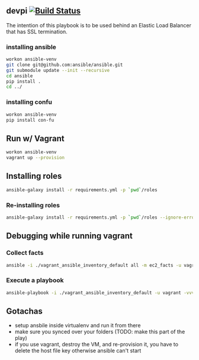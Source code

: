 ## devpi [![Build Status](https://travis-ci.org/balanced-ops/ansible-devpi.svg)](https://travis-ci.org/balanced-ops/ansible-devpi)

The intention of this playbook is to be used behind an Elastic Load Balancer
that has SSL termination.

### installing ansible
```bash
workon ansible-venv
git clone git@github.com:ansible/ansible.git
git submodule update --init --recursive
cd ansible
pip install .
cd ../
```

### installing confu
```bash
workon ansible-venv
pip install con-fu
```

## Run w/ Vagrant

```bash
workon ansible-venv
vagrant up --provision
```

## Installing roles

```bash
ansible-galaxy install -r requirements.yml -p `pwd`/roles
```

### Re-installing roles

```bash
ansible-galaxy install -r requirements.yml -p `pwd`/roles --ignore-errors
```

## Debugging while running vagrant

### Collect facts

```bash
ansible -i ./vagrant_ansible_inventory_default all -m ec2_facts -u vagrant -vvv -c ssh --private-key ~/.vagrant.d/insecure_private_key
```

### Execute a playbook

```bash
ansible-playbook -i ./vagrant_ansible_inventory_default -u vagrant -vvv -c ssh --private-key ~/.vagrant.d/insecure_private_key site.yml
```


## Gotachas

- setup ansbile inside virtualenv and run it from there
- make sure you synced over your folders (TODO: make this part of the play)
- if you use vagrant, destroy the VM, and re-provision it, you have to delete the host file key otherwise ansible can't start
